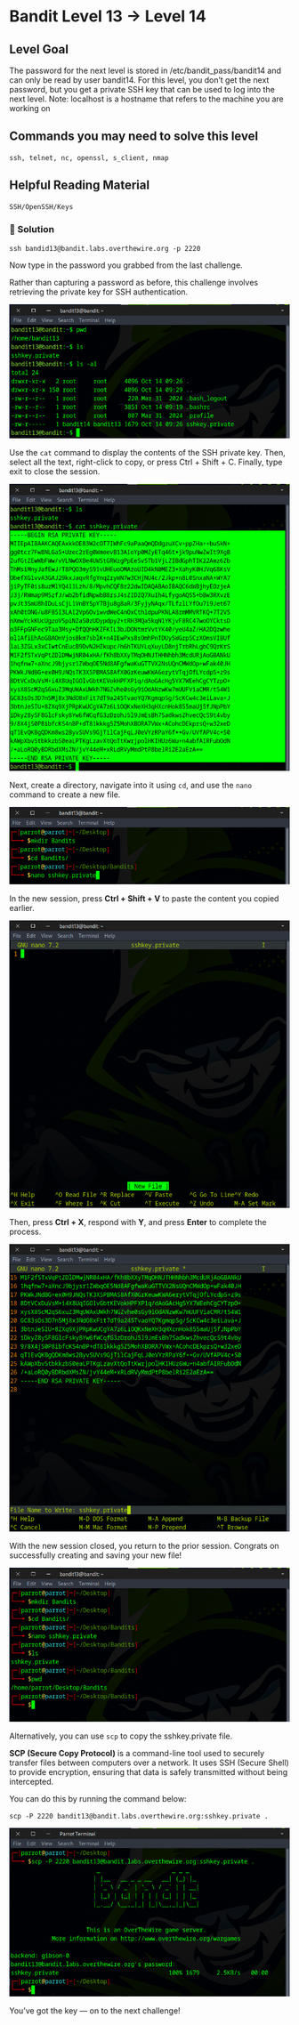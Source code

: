 # Bandit Level 13 → Level 14

## Level Goal

The password for the next level is stored in /etc/bandit_pass/bandit14 and can only be read by user bandit14. For this level, you don’t get the next password, but you get a private SSH key that can be used to log into the next level. Note: localhost is a hostname that refers to the machine you are working on

## Commands you may need to solve this level

    ssh, telnet, nc, openssl, s_client, nmap

## Helpful Reading Material

    SSH/OpenSSH/Keys

### 🔑 Solution

```
ssh bandid13@bandit.labs.overthewire.org -p 2220
```
Now type in the password you grabbed from the last challenge.

Rather than capturing a password as before, this challenge involves retrieving the private key for SSH authentication.

![b13s1](b13s1.png)

Use the `cat` command to display the contents of the SSH private key. Then, select all the text, right-click to copy, or press Ctrl + Shift + C. Finally, type exit to close the session.

![b13s2](b13s2.png)

Next, create a directory, navigate into it using `cd`, and use the `nano` command to create a new file.

![b13s3](b13s3.png)

In the new session, press **Ctrl + Shift + V** to paste the content you copied earlier.

![b13s4](b13s4.png)

Then, press **Ctrl + X**, respond with **Y**, and press **Enter** to complete the process.

![b13s5](b13s5.png)

With the new session closed, you return to the prior session. Congrats on successfully creating and saving your new file!

![b13s6](b13s6.png)

Alternatively, you can use `scp` to copy the sshkey.private file.  

**SCP (Secure Copy Protocol)** is a command-line tool used to securely transfer files between computers over a network. It uses SSH (Secure Shell) to provide encryption, ensuring that data is safely transmitted without being intercepted.

You can do this by running the command below:
```
scp -P 2220 bandit13@bandit.labs.overthewire.org:sshkey.private .
```
![b13s7](b13s7.png)

You’ve got the key — on to the next challenge!


